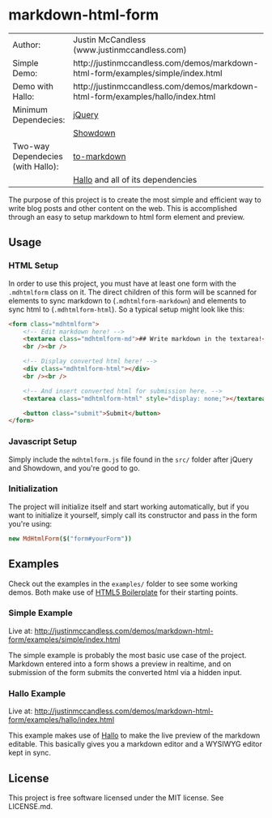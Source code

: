markdown-html-form
================

<table>
  <tr>
    <td>Author:</td>
    <td>Justin McCandless (www.justinmccandless.com)</td>
  </tr>
  <tr>
    <td>Simple Demo:</td>
    <td>http://justinmccandless.com/demos/markdown-html-form/examples/simple/index.html</td>
  <tr>
    <td>Demo with Hallo:</td>
    <td>http://justinmccandless.com/demos/markdown-html-form/examples/hallo/index.html</td>
  </tr>
  <!--
  <tr>
    <td>Latest Blog Post:</td>
    <td>http://www.justinmccandless.com/blog/Open+Source+jQuery+Carousel</td>
  </tr> -->
  <tr>
    <td>Minimum Dependecies:</td>
    <td><a href="http://www.jquery.com">jQuery</a></td>
  </tr>
  <tr>
    <td></td>
    <td><a href="https://github.com/coreyti/showdown">Showdown</a></td>
  </tr>
  <tr>
    <td>Two-way Dependecies (with Hallo):</td>
    <td><a href="https://raw.github.com/domchristie/to-markdown">to-markdown</a><td>
  </tr>
  <tr>
    <td></td>
    <td><a href="https://github.com/bergie/hallo">Hallo</a> and all of its dependencies</td>
  </tr>
</table>

The purpose of this project is to create the most simple and efficient way to write blog posts and other content on the web.  This is accomplished through an easy to setup markdown to html form element and preview.

## Usage

### HTML Setup

In order to use this project, you must have at least one form with the `.mdhtmlform` class on it.  The direct children of this form will be scanned for elements to sync markdown to (`.mdhtmlform-markdown`) and elements to sync html to (`.mdhtmlform-html`).  So a typical setup might look like this:

```html
<form class="mdhtmlform">
    <!-- Edit markdown here! -->
    <textarea class="mdhtmlform-md">## Write markdown in the textarea!</textarea>
    <br /><br />

    <!-- Display converted html here! -->
    <div class="mdhtmlform-html"></div>
    <br /><br />

    <!-- And insert converted html for submission here. -->
    <textarea class="mdhtmlform-html" style="display: none;"></textarea>

    <button class="submit">Submit</button>
</form>
```

### Javascript Setup

Simply include the `mdhtmlform.js` file found in the `src/` folder after jQuery and Showdown, and you're good to go.

### Initialization

The project will initialize itself and start working automatically, but if you want to initialize it yourself, simply call its constructor and pass in the form you're using:

```coffeescript
new MdHtmlForm($("form#yourForm"))
```

## Examples

Check out the examples in the `examples/` folder to see some working demos.  Both make use of [HTML5 Boilerplate](http://www.html5boilerplate.com) for their starting points.

### Simple Example

Live at: http://justinmccandless.com/demos/markdown-html-form/examples/simple/index.html

The simple example is probably the most basic use case of the project.  Markdown entered into a form shows a preview in realtime, and on submission of the form submits the converted html via a hidden input.

### Hallo Example

Live at: http://justinmccandless.com/demos/markdown-html-form/examples/hallo/index.html

This example makes use of [Hallo](https://github.com/bergie/hallo) to make the live preview of the markdown editable.  This basically gives you a markdown editor and a WYSIWYG editor kept in sync.

## License

This project is free software licensed under the MIT license.  See LICENSE.md.

